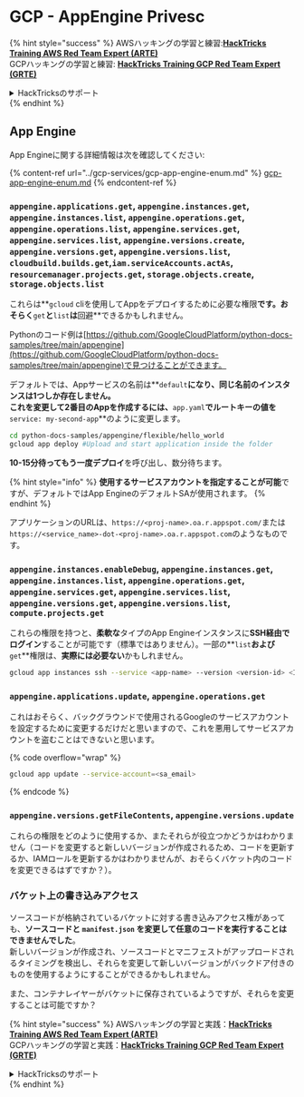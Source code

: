 # GCP - AppEngine Privesc

{% hint style="success" %}
AWSハッキングの学習と練習:<img src="/.gitbook/assets/image.png" alt="" data-size="line">[**HackTricks Training AWS Red Team Expert (ARTE)**](https://training.hacktricks.xyz/courses/arte)<img src="/.gitbook/assets/image.png" alt="" data-size="line">\
GCPハッキングの学習と練習: <img src="/.gitbook/assets/image (2).png" alt="" data-size="line">[**HackTricks Training GCP Red Team Expert (GRTE)**<img src="/.gitbook/assets/image (2).png" alt="" data-size="line">](https://training.hacktricks.xyz/courses/grte)

<details>

<summary>HackTricksのサポート</summary>

* [**サブスクリプションプラン**](https://github.com/sponsors/carlospolop)をチェック！
* 💬 [**Discordグループ**](https://discord.gg/hRep4RUj7f)に参加するか、[**telegramグループ**](https://t.me/peass)に参加するか、**Twitter** 🐦 [**@hacktricks\_live**](https://twitter.com/hacktricks\_live)**をフォロー**してください。
* **HackTricks**と**HackTricks Cloud**のgithubリポジトリにPRを提出して**ハッキングトリックを共有**してください。

</details>
{% endhint %}

## App Engine

App Engineに関する詳細情報は次を確認してください:

{% content-ref url="../gcp-services/gcp-app-engine-enum.md" %}
[gcp-app-engine-enum.md](../gcp-services/gcp-app-engine-enum.md)
{% endcontent-ref %}

### `appengine.applications.get`, `appengine.instances.get`, `appengine.instances.list`, `appengine.operations.get`, `appengine.operations.list`, `appengine.services.get`, `appengine.services.list`, `appengine.versions.create`, `appengine.versions.get`, `appengine.versions.list`, `cloudbuild.builds.get`,`iam.serviceAccounts.actAs`, `resourcemanager.projects.get`, `storage.objects.create`, `storage.objects.list`

これらは**`gcloud` cliを使用してAppをデプロイするために必要な権限**です。おそらく**`get`**と**`list`**は**回避**できるかもしれません。

Pythonのコード例は[https://github.com/GoogleCloudPlatform/python-docs-samples/tree/main/appengine](https://github.com/GoogleCloudPlatform/python-docs-samples/tree/main/appengine)で見つけることができます。

デフォルトでは、Appサービスの名前は**`default`**になり、同じ名前のインスタンスは1つしか存在しません。\
これを変更して2番目のAppを作成するには、**`app.yaml`**でルートキーの値を**`service: my-second-app`**のように変更します。
```bash
cd python-docs-samples/appengine/flexible/hello_world
gcloud app deploy #Upload and start application inside the folder
```
**10-15分待ってもう一度デプロイ**を呼び出し、数分待ちます。

{% hint style="info" %}
**使用するサービスアカウントを指定することが可能**ですが、デフォルトではApp EngineのデフォルトSAが使用されます。
{% endhint %}

アプリケーションのURLは、`https://<proj-name>.oa.r.appspot.com/`または`https://<service_name>-dot-<proj-name>.oa.r.appspot.com`のようなものです。

### `appengine.instances.enableDebug`, `appengine.instances.get`, `appengine.instances.list`, `appengine.operations.get`, `appengine.services.get`, `appengine.services.list`, `appengine.versions.get`, `appengine.versions.list`, `compute.projects.get`

これらの権限を持つと、**柔軟な**タイプのApp Engineインスタンスに**SSH経由でログイン**することが可能です（標準ではありません）。一部の**`list`**および**`get`**権限は、**実際には必要ない**かもしれません。
```bash
gcloud app instances ssh --service <app-name> --version <version-id> <ID>
```
### `appengine.applications.update`, `appengine.operations.get`

これはおそらく、バックグラウンドで使用されるGoogleのサービスアカウントを設定するために変更するだけだと思いますので、これを悪用してサービスアカウントを盗むことはできないと思います。

{% code overflow="wrap" %}
```bash
gcloud app update --service-account=<sa_email>
```
{% endcode %}

### `appengine.versions.getFileContents`, `appengine.versions.update`

これらの権限をどのように使用するか、またそれらが役立つかどうかはわかりません（コードを変更すると新しいバージョンが作成されるため、コードを更新するか、IAMロールを更新するかはわかりませんが、おそらくバケット内のコードを変更できるはずですか？）。

### バケット上の書き込みアクセス

ソースコードが格納されているバケットに対する書き込みアクセス権があっても、**ソースコードと `manifest.json` を変更して任意のコードを実行することはできませんでした**。\
新しいバージョンが作成され、ソースコードとマニフェストがアップロードされるタイミングを検出し、それらを変更して新しいバージョンがバックドア付きのものを使用するようにすることができるかもしれません。

また、コンテナレイヤーがバケットに保存されているようですが、それらを変更することは可能ですか？

{% hint style="success" %}
AWSハッキングの学習と実践：<img src="/.gitbook/assets/image.png" alt="" data-size="line">[**HackTricks Training AWS Red Team Expert (ARTE)**](https://training.hacktricks.xyz/courses/arte)<img src="/.gitbook/assets/image.png" alt="" data-size="line">\
GCPハッキングの学習と実践：<img src="/.gitbook/assets/image (2).png" alt="" data-size="line">[**HackTricks Training GCP Red Team Expert (GRTE)**<img src="/.gitbook/assets/image (2).png" alt="" data-size="line">](https://training.hacktricks.xyz/courses/grte)

<details>

<summary>HackTricksのサポート</summary>

* [**サブスクリプションプラン**](https://github.com/sponsors/carlospolop)をチェック！
* 💬 [**Discordグループ**](https://discord.gg/hRep4RUj7f)または [**telegramグループ**](https://t.me/peass)に**参加**するか、**Twitter** 🐦 [**@hacktricks\_live**](https://twitter.com/hacktricks\_live)**をフォロー**してください。
* ハッキングトリックを共有するために、[**HackTricks**](https://github.com/carlospolop/hacktricks)と[**HackTricks Cloud**](https://github.com/carlospolop/hacktricks-cloud)のGitHubリポジトリにPRを提出してください。

</details>
{% endhint %}
